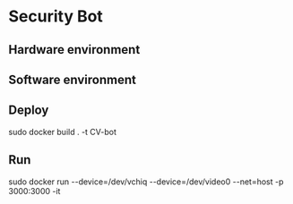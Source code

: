 # Security Bot

## Hardware environment

## Software environment

## Deploy
sudo docker build . -t CV-bot
## Run
sudo docker run --device=/dev/vchiq --device=/dev/video0 --net=host -p 3000:3000 -it <Docker Image ID> 
